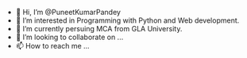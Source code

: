 - 👋 Hi, I’m @PuneetKumarPandey
- 👀 I’m interested in Programming with Python and Web development.
- 🌱 I’m currently persuing MCA from GLA University.
- 💞️ I’m looking to collaborate on ...
- 📫 How to reach me ...

<!---
PuneetKumarPandey/PuneetKumarPandey is a ✨ special ✨ repository because its `README.md` (this file) appears on your GitHub profile.
You can click the Preview link to take a look at your changes.
--->
